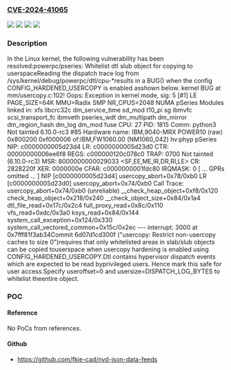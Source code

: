 ### [CVE-2024-41065](https://cve.mitre.org/cgi-bin/cvename.cgi?name=CVE-2024-41065)
![](https://img.shields.io/static/v1?label=Product&message=Linux&color=blue)
![](https://img.shields.io/static/v1?label=Version&message=&color=brightgreen)
![](https://img.shields.io/static/v1?label=Version&message=1da177e4c3f41524e886b7f1b8a0c1fc7321cac2%20&color=brightgreen)
![](https://img.shields.io/static/v1?label=Vulnerability&message=n%2Fa&color=blue)

### Description

In the Linux kernel, the following vulnerability has been resolved:powerpc/pseries: Whitelist dtl slub object for copying to userspaceReading the dispatch trace log from /sys/kernel/debug/powerpc/dtl/cpu-*results in a BUG() when the config CONFIG_HARDENED_USERCOPY is enabled asshown below.    kernel BUG at mm/usercopy.c:102!    Oops: Exception in kernel mode, sig: 5 [#1]    LE PAGE_SIZE=64K MMU=Radix SMP NR_CPUS=2048 NUMA pSeries    Modules linked in: xfs libcrc32c dm_service_time sd_mod t10_pi sg ibmvfc    scsi_transport_fc ibmveth pseries_wdt dm_multipath dm_mirror dm_region_hash dm_log dm_mod fuse    CPU: 27 PID: 1815 Comm: python3 Not tainted 6.10.0-rc3 #85    Hardware name: IBM,9040-MRX POWER10 (raw) 0x800200 0xf000006 of:IBM,FW1060.00 (NM1060_042) hv:phyp pSeries    NIP:  c0000000005d23d4 LR: c0000000005d23d0 CTR: 00000000006ee6f8    REGS: c000000120c078c0 TRAP: 0700   Not tainted  (6.10.0-rc3)    MSR:  8000000000029033 <SF,EE,ME,IR,DR,RI,LE>  CR: 2828220f  XER: 0000000e    CFAR: c0000000001fdc80 IRQMASK: 0    [ ... GPRs omitted ... ]    NIP [c0000000005d23d4] usercopy_abort+0x78/0xb0    LR [c0000000005d23d0] usercopy_abort+0x74/0xb0    Call Trace:     usercopy_abort+0x74/0xb0 (unreliable)     __check_heap_object+0xf8/0x120     check_heap_object+0x218/0x240     __check_object_size+0x84/0x1a4     dtl_file_read+0x17c/0x2c4     full_proxy_read+0x8c/0x110     vfs_read+0xdc/0x3a0     ksys_read+0x84/0x144     system_call_exception+0x124/0x330     system_call_vectored_common+0x15c/0x2ec    --- interrupt: 3000 at 0x7fff81f3ab34Commit 6d07d1cd300f ("usercopy: Restrict non-usercopy caches to size 0")requires that only whitelisted areas in slab/slub objects can be copied touserspace when usercopy hardening is enabled using CONFIG_HARDENED_USERCOPY.Dtl contains hypervisor dispatch events which are expected to be read byprivileged users. Hence mark this safe for user access.Specify useroffset=0 and usersize=DISPATCH_LOG_BYTES to whitelist theentire object.

### POC

#### Reference
No PoCs from references.

#### Github
- https://github.com/fkie-cad/nvd-json-data-feeds


